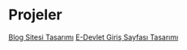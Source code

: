 # Projeler
<a href="https://hulyacrk.github.io/blog/">Blog Sitesi Tasarımı<a/>
<a href="https://hulyacrk.github.io/edevlet/">E-Devlet Giriş Sayfası Tasarımı<a/>
